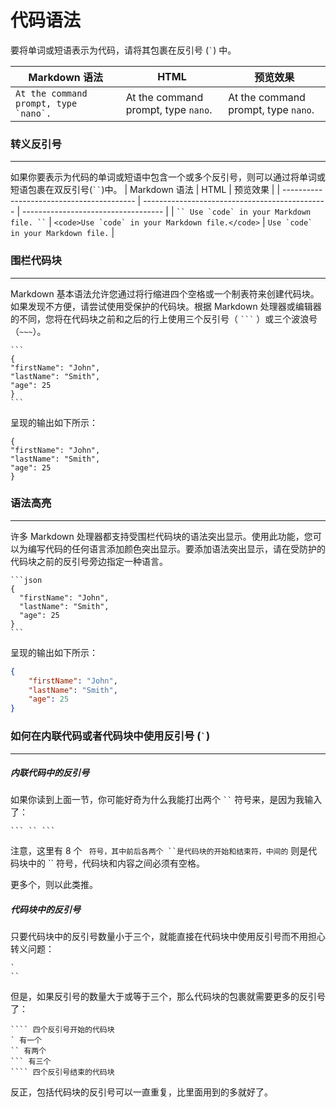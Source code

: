# 代码语法

要将单词或短语表示为代码，请将其包裹在反引号 (`` ` ``) 中。

| Markdown 语法                             | HTML                                           | 预览效果                            |
| ----------------------------------------- | ---------------------------------------------- | ----------------------------------- |
| `` At the command prompt, type `nano`. `` | At the command prompt, type <code>nano</code>. | At the command prompt, type `nano`. |

### 转义反引号

---

如果你要表示为代码的单词或短语中包含一个或多个反引号，则可以通过将单词或短语包裹在双反引号(` `` `)中。
| Markdown 语法 | HTML | 预览效果 |
| ----------------------------------------- | ---------------------------------------------- | ----------------------------------- |
| ``` `` Use `code` in your Markdown file. `` ``` | `` <code>Use `code` in your Markdown file.</code> `` | `` Use `code` in your Markdown file. `` |

### 围栏代码块

---

Markdown 基本语法允许您通过将行缩进四个空格或一个制表符来创建代码块。如果发现不方便，请尝试使用受保护的代码块。根据 Markdown 处理器或编辑器的不同，您将在代码块之前和之后的行上使用三个反引号（ <code>\`\`\`</code> ）或三个波浪号（`~~~`）。

````
```
{
"firstName": "John",
"lastName": "Smith",
"age": 25
}
```
````

呈现的输出如下所示：

```
{
"firstName": "John",
"lastName": "Smith",
"age": 25
}
```

### 语法高亮

---

许多 Markdown 处理器都支持受围栏代码块的语法突出显示。使用此功能，您可以为编写代码的任何语言添加颜色突出显示。要添加语法突出显示，请在受防护的代码块之前的反引号旁边指定一种语言。

````
```json
{
  "firstName": "John",
  "lastName": "Smith",
  "age": 25
}
```
````

呈现的输出如下所示：

```json
{
	"firstName": "John",
	"lastName": "Smith",
	"age": 25
}
```

### 如何在内联代码或者代码块中使用反引号 (`` ` ``)

---

##### 内联代码中的反引号

如果你读到上面一节，你可能好奇为什么我能打出两个 ` `` ` 符号来，是因为我输入了：

````
``` `` ```
````

注意，这里有 8 个 ` 符号，其中前后各两个 ``是代码块的开始和结束符，中间的` 则是代码块中的 `` 符号，代码块和内容之间必须有空格。

更多个，则以此类推。

##### 代码块中的反引号

只要代码块中的反引号数量小于三个，就能直接在代码块中使用反引号而不用担心转义问题：

```
`
``
```

但是，如果反引号的数量大于或等于三个，那么代码块的包裹就需要更多的反引号了：

`````
```` 四个反引号开始的代码块
` 有一个
`` 有两个
``` 有三个
```` 四个反引号结束的代码块
`````

反正，包括代码块的反引号可以一直重复，比里面用到的多就好了。
